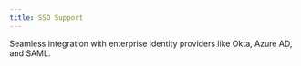 ```yaml
---
title: SSO Support
---
```


Seamless integration with enterprise identity providers like Okta, Azure AD, and SAML.
